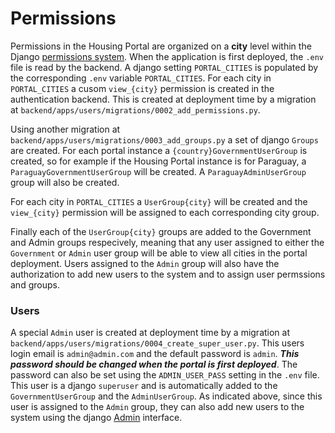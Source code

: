 # Permissions

Permissions in the Housing Portal are organized on a **city** level within the Django [permissions system](https://docs.djangoproject.com/en/2.2/topics/auth/default/#permissions-and-authorization). When the application is first deployed, the `.env` file is read by the backend. A django setting `PORTAL_CITIES` is populated by the corresponding `.env` variable `PORTAL_CITIES`. For each city in `PORTAL_CITIES` a cusom `view_{city}` permission is created in the authentication backend. This is created at deployment time by a migration at `backend/apps/users/migrations/0002_add_permissions.py`.

Using another migration at `backend/apps/users/migrations/0003_add_groups.py` a set of django `Groups` are created. For each portal instance a `{country}GovernmentUserGroup` is created, so for example if the Housing Portal instance is for Paraguay, a `ParaguayGovernmentUserGroup` will be created. A `ParaguayAdminUserGroup` group will also be created.

For each city in `PORTAL_CITIES` a `UserGroup{city}` will be created and the `view_{city}` permission will be assigned to each corresponding city group.

Finally each of the `UserGroup{city}` groups are added to the Government and Admin groups respecively, meaning that any user assigned to either the `Government` or `Admin` user group will be able to view all cities in the portal deployment. Users assigned to the `Admin` group will also have the authorization to add new users to the system and to assign user permssions and groups.

### Users

A special `Admin` user is created at deployment time by a migration at `backend/apps/users/migrations/0004_create_super_user.py`. This users login email is `admin@admin.com` and the default password is `admin`. **_This password should be changed when the portal is first deployed_**. The password can also be set using the `ADMIN_USER_PASS` setting in the `.env` file. This user is a django `superuser` and is automatically added to the `GovernmentUserGroup` and the `AdminUserGroup`. As indicated above, since this user is assigned to the `Admin` group, they can also add new users to the system using the django [Admin](admin.md) interface.
